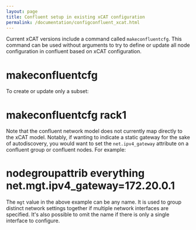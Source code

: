 ```yaml
---
layout: page
title: Confluent setup in existing xCAT configuration
permalink: /documentation/configconfluent_xcat.html
---
```


Current xCAT versions include a command called `makeconfluentcfg`.  This command can be used without arguments to try
to define or update all node configuration in confluent based on xCAT configuration.

   # makeconfluentcfg

To create or update only a subset:

   # makeconfluentcfg rack1

Note that the confluent network model does not currently map directly to the xCAT model.  Notably, if wanting to indicate
a static gateway for the sake of autodiscovery, you would want to set the `net.ipv4_gateway` attribute on a confluent group
or confluent nodes.  For example:

   # nodegroupattrib everything net.mgt.ipv4_gateway=172.20.0.1

The `mgt` value in the above example can be any name.  It is used to group distinct network settings together if multiple network
interfaces are specified.  It's also possible to omit the name if there is only a single interface to configure.

